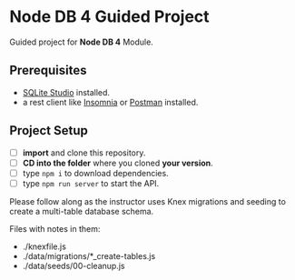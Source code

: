 # Node DB 4 Guided Project

Guided project for **Node DB 4** Module.

## Prerequisites

- [SQLite Studio](https://sqlitestudio.pl/) installed.
- a rest client like [Insomnia](https://insomnia.rest/download/) or [Postman](https://www.getpostman.com/downloads/) installed.

## Project Setup

- [ ] **import** and clone this repository.
- [ ] **CD into the folder** where you cloned **your version**.
- [ ] type `npm i` to download dependencies.
- [ ] type `npm run server` to start the API.

Please follow along as the instructor uses Knex migrations and seeding to create a multi-table database schema.

Files with notes in them:
* ./knexfile.js
* ./data/migrations/*_create-tables.js
* ./data/seeds/00-cleanup.js

